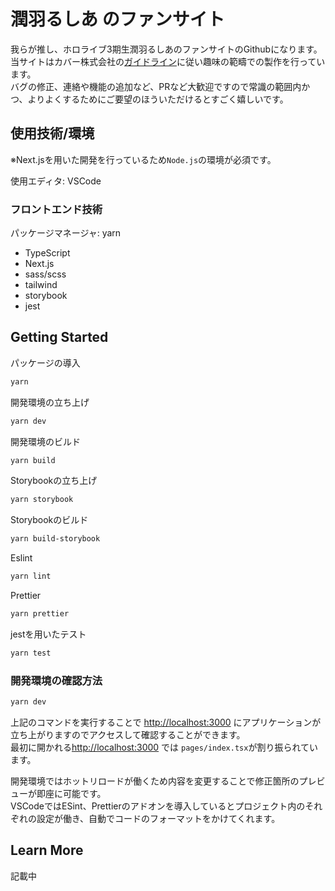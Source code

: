 # 潤羽るしあ のファンサイト

我らが推し、ホロライブ3期生潤羽るしあのファンサイトのGithubになります。  
当サイトはカバー株式会社の[ガイドライン](https://www.hololive.tv/terms)に従い趣味の範疇での製作を行っています。  
バグの修正、連絡や機能の追加など、PRなど大歓迎ですので常識の範囲内かつ、よりよくするためにご要望のほういただけるとすごく嬉しいです。

## 使用技術/環境

※Next.jsを用いた開発を行っているため`Node.js`の環境が必須です。

使用エディタ: VSCode

### フロントエンド技術

パッケージマネージャ: yarn
- TypeScript
- Next.js
- sass/scss
- tailwind
- storybook
- jest


## Getting Started

パッケージの導入
```bash
yarn
```

開発環境の立ち上げ
```bash
yarn dev
```

開発環境のビルド
```bash
yarn build
```

Storybookの立ち上げ
```bash
yarn storybook
```

Storybookのビルド
```bash
yarn build-storybook
```

Eslint
```bash
yarn lint
```

Prettier
```bash
yarn prettier
```

jestを用いたテスト
```bash
yarn test
```

### 開発環境の確認方法

```bash
yarn dev
```

上記のコマンドを実行することで
 [http://localhost:3000](http://localhost:3000) にアプリケーションが立ち上がりますのでアクセスして確認することができます。  
最初に開かれる[http://localhost:3000](http://localhost:3000) では `pages/index.tsx`が割り振られています。

開発環境ではホットリロードが働くため内容を変更することで修正箇所のプレビューが即座に可能です。  
VSCodeではESint、Prettierのアドオンを導入しているとプロジェクト内のそれぞれの設定が働き、自動でコードのフォーマットをかけてくれます。

## Learn More

記載中
